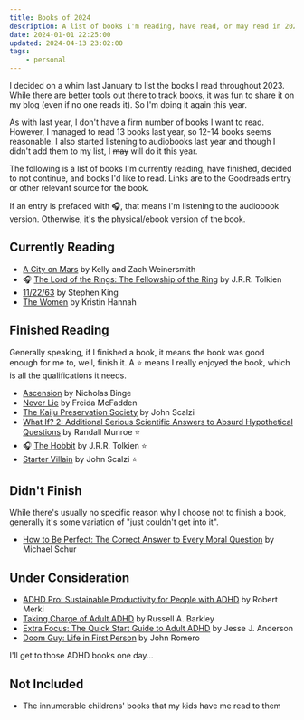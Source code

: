 ```yaml
---
title: Books of 2024
description: A list of books I'm reading, have read, or may read in 2024.
date: 2024-01-01 22:25:00
updated: 2024-04-13 23:02:00
tags:
    - personal
---
```


I decided on a whim last January to list the books I read throughout 2023. While there are better tools out there to track books, it was fun to share it on my blog (even if no one reads it). So I'm doing it again this year. 

As with last year, I don't have a firm number of books I want to read. However, I managed to read 13 books last year, so 12-14 books seems reasonable. I also started listening to audiobooks last year and though I didn't add them to my list, I ~~may~~ will do it this year. 

The following is a list of books I'm currently reading, have finished, decided to not continue, and books I'd like to read. Links are to the Goodreads entry or other relevant source for the book.

If an entry is prefaced with 🎧, that means I'm listening to the audiobook version. Otherwise, it's the physical/ebook version of the book.

## Currently Reading
* [A City on Mars](https://www.goodreads.com/book/show/125084292-a-city-on-mars) by Kelly and Zach Weinersmith
* 🎧 [The Lord of the Rings: The Fellowship of the Ring](https://www.goodreads.com/book/show/61215351-the-fellowship-of-the-ring) by J.R.R. Tolkien
* [11/22/63](https://www.goodreads.com/book/show/10644930-11-22-63) by Stephen King
* [The Women](https://www.goodreads.com/book/show/127305853-the-women) by Kristin Hannah 

## Finished Reading
Generally speaking, if I finished a book, it means the book was good enough for me to, well, finish it. A ⭐ means I really enjoyed the book, which is all the qualifications it needs.

* [Ascension](https://www.goodreads.com/book/show/61813107-ascension) by Nicholas Binge
* [Never Lie](https://www.goodreads.com/book/show/62080187-never-lie) by Freida McFadden
* [The Kaiju Preservation Society](https://www.goodreads.com/book/show/57693406-the-kaiju-preservation-society) by John Scalzi
* [What If? 2: Additional Serious Scientific Answers to Absurd Hypothetical Questions](https://www.goodreads.com/book/show/60190659-what-if-2) by Randall Munroe ⭐
* 🎧 [The Hobbit](https://www.goodreads.com/book/show/59733167-the-hobbit) by J.R.R. Tolkien ⭐
* [Starter Villain](https://www.goodreads.com/book/show/61885029-starter-villain) by John Scalzi ⭐

## Didn't Finish
While there's usually no specific reason why I choose not to finish a book, generally it's some variation of "just couldn't get into it".

* [How to Be Perfect: The Correct Answer to Every Moral Question](https://www.goodreads.com/book/show/58484901-how-to-be-perfect) by Michael Schur

## Under Consideration
* [ADHD Pro: Sustainable Productivity for People with ADHD](https://adhdpro.xyz/) by Robert Merki
* [Taking Charge of Adult ADHD](https://www.guilford.com/books/Taking-Charge-of-Adult-ADHD/Russell-Barkley/9781462546855) by Russell A. Barkley
* [Extra Focus: The Quick Start Guide to Adult ADHD](https://www.goodreads.com/book/show/197655262-extra-focus) by Jesse J. Anderson
* [Doom Guy: Life in First Person](https://www.goodreads.com/book/show/60310722-doom-guy) by John Romero 

I'll get to those ADHD books one day...

## Not Included
* The innumerable childrens' books that my kids have me read to them
